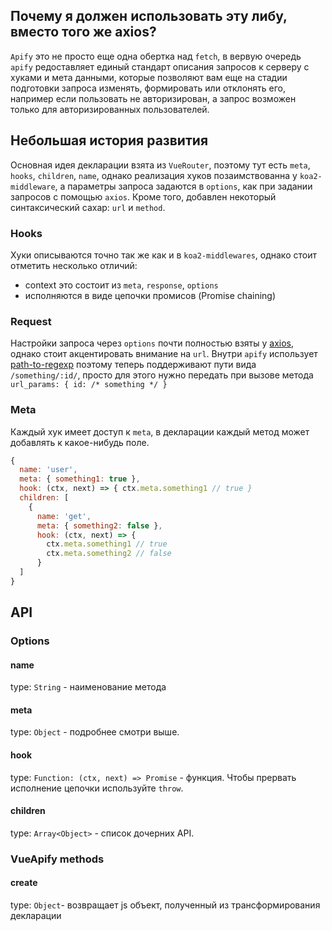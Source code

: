 ## Почему я должен использовать эту либу, вместо того же axios?

`Apify` это не просто еще одна обертка над `fetch`, в вервую очередь `apify` редоставляет единый стандарт описания запросов к серверу с хуками и мета данными, которые позволяют вам еще на стадии подготовки запроса изменять, формировать или отклонять его, например если пользовать не авторизирован, а запрос возможен только для авторизированных пользователей.

## Небольшая история развития

Основная идея декларации взята из `VueRouter`, поэтому тут есть `meta`, `hooks`, `children`, `name`, однако реализация хуков позаимствованна у `koa2-middleware`, а параметры запроса задаются в `options`, как при задании запросов с помощью `axios`.
Кроме того, добавлен некоторый синтаксический сахар: `url` и `method`.

### Hooks

Хуки описываются точно так же как и в `koa2-middlewares`, однако стоит отметить несколько отличий:
* context это состоит из `meta`, `response`, `options`
* исполняются в виде цепочки промисов (Promise chaining)

### Request

Настройки запроса через `options` почти полностью взяты у [axios](https://github.com/mzabriskie/axios#request-config), однако стоит акцентировать внимание на `url`. Внутри `apify` использует [path-to-regexp](https://github.com/pillarjs/path-to-regexp) поэтому теперь поддерживают пути вида `/something/:id/`, просто для этого нужно передать при вызове метода `url_params: { id: /* something */ }`

### Meta

Каждый хук имеет доступ к `meta`, в декларации каждый метод может добавлять к какое-нибудь поле.
```js
{
  name: 'user',
  meta: { something1: true },
  hook: (ctx, next) => { ctx.meta.something1 // true }
  children: [
    { 
      name: 'get',
      meta: { something2: false },
      hook: (ctx, next) => {
        ctx.meta.something1 // true
        ctx.meta.something2 // false
      }
  ]
}
```

## API

### Options

#### name

type: `String` - наименование метода

#### meta

type: `Object` - подробнее смотри выше.

#### hook

type: `Function: (ctx, next) => Promise` - функция. Чтобы прервать исполнение цепочки используйте `throw`.

#### children

type: `Array<Object>` - список дочерних API.

### VueApify methods

#### create

type: `Object`- возвращает js объект, полученный из трансформирования декларации
